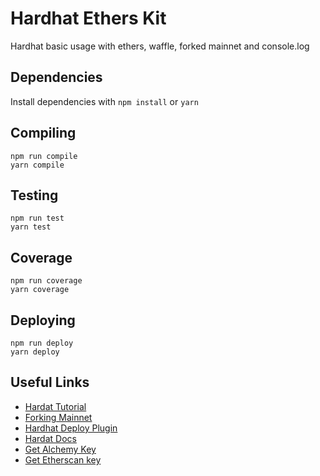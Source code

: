# Hardhat Ethers Kit

Hardhat basic usage with ethers, waffle, forked mainnet and console.log

## Dependencies

Install dependencies with `npm install` or `yarn`

## Compiling

```
npm run compile
yarn compile
```

## Testing

```
npm run test
yarn test
```

## Coverage

```
npm run coverage
yarn coverage
```

## Deploying

```
npm run deploy
yarn deploy
```

## Useful Links

- [Hardat Tutorial](https://hardhat.org/tutorial/)
- [Forking Mainnet](https://hardhat.org/guides/mainnet-forking.html)
- [Hardhat Deploy Plugin](https://github.com/wighawag/hardhat-deploy)
- [Hardat Docs](https://hardhat.org/getting-started/)
- [Get Alchemy Key](https://www.alchemyapi.io/)
- [Get Etherscan key](https://etherscan.io/register)
